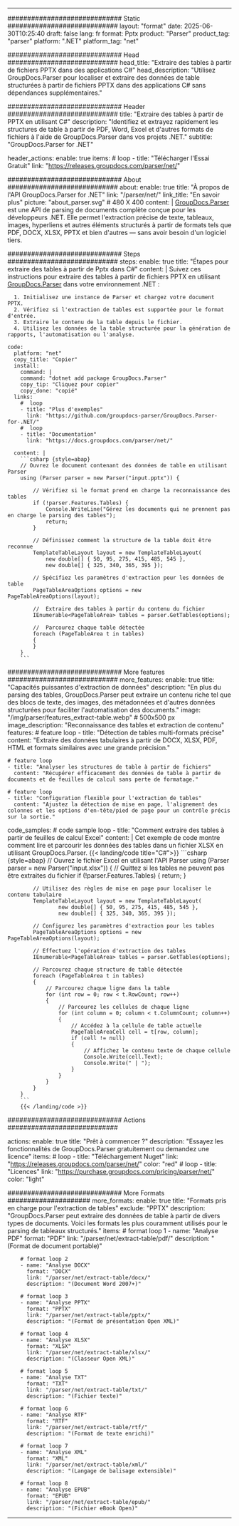 


---
############################# Static ############################
layout: "format"
date:  2025-06-30T10:25:40
draft: false
lang: fr
format: Pptx
product: "Parser"
product_tag: "parser"
platform: ".NET"
platform_tag: "net"

############################# Head ############################
head_title: "Extraire des tables à partir de fichiers PPTX dans des applications C#"
head_description: "Utilisez GroupDocs.Parser pour localiser et extraire des données de table structurées à partir de fichiers PPTX dans des applications C# sans dépendances supplémentaires."

############################# Header ############################
title: "Extraire des tables à partir de PPTX en utilisant C#" 
description: "Identifiez et extrayez rapidement les structures de table à partir de PDF, Word, Excel et d'autres formats de fichiers à l'aide de GroupDocs.Parser dans vos projets .NET."
subtitle: "GroupDocs.Parser for .NET" 

header_actions:
  enable: true
  items:
    #  loop
    - title: "Télécharger l'Essai Gratuit"
      link: "https://releases.groupdocs.com/parser/net/"
      
############################# About ############################
about:
    enable: true
    title: "À propos de l'API GroupDocs.Parser for .NET"
    link: "/parser/net/"
    link_title: "En savoir plus"
    picture: "about_parser.svg" # 480 X 400
    content: |
       [GroupDocs.Parser](/parser/net/) est une API de parsing de documents complète conçue pour les développeurs .NET. Elle permet l'extraction précise de texte, tableaux, images, hyperliens et autres éléments structurés à partir de formats tels que PDF, DOCX, XLSX, PPTX et bien d'autres — sans avoir besoin d'un logiciel tiers.

############################# Steps ############################
steps:
    enable: true
    title: "Étapes pour extraire des tables à partir de Pptx dans C#"
    content: |
      Suivez ces instructions pour extraire des tables à partir de fichiers PPTX en utilisant [GroupDocs.Parser](/parser/net/) dans votre environnement .NET :
      
      1. Initialisez une instance de Parser et chargez votre document PPTX.
      2. Vérifiez si l'extraction de tables est supportée pour le format d'entrée.
      3. Extraire le contenu de la table depuis le fichier.
      4. Utilisez les données de la table structurée pour la génération de rapports, l'automatisation ou l'analyse.
   
    code:
      platform: "net"
      copy_title: "Copier"
      install:
        command: |
        command: "dotnet add package GroupDocs.Parser"
        copy_tip: "Cliquez pour copier"
        copy_done: "copié"
      links:
        #  loop
        - title: "Plus d'exemples"
          link: "https://github.com/groupdocs-parser/GroupDocs.Parser-for-.NET/"
        #  loop
        - title: "Documentation"
          link: "https://docs.groupdocs.com/parser/net/"
          
      content: |
        ```csharp {style=abap}
        // Ouvrez le document contenant des données de table en utilisant Parser
        using (Parser parser = new Parser("input.pptx")) {

            // Vérifiez si le format prend en charge la reconnaissance des tables
            if (!parser.Features.Tables) {
                Console.WriteLine("Gérez les documents qui ne prennent pas en charge le parsing des tables");
                return;
            }

            // Définissez comment la structure de la table doit être reconnue
            TemplateTableLayout layout = new TemplateTableLayout(
                new double[] { 50, 95, 275, 415, 485, 545 },
                new double[] { 325, 340, 365, 395 });

            // Spécifiez les paramètres d'extraction pour les données de table
            PageTableAreaOptions options = new PageTableAreaOptions(layout);

            //  Extraire des tables à partir du contenu du fichier
            IEnumerable<PageTableArea> tables = parser.GetTables(options);

            //  Parcourez chaque table détectée
            foreach (PageTableArea t in tables)
            {
            }
        }
        ```  

############################# More features ############################
more_features:
  enable: true
  title: "Capacités puissantes d'extraction de données"
  description: "En plus du parsing des tables, GroupDocs.Parser peut extraire un contenu riche tel que des blocs de texte, des images, des métadonnées et d'autres données structurées pour faciliter l'automatisation des documents."
  image: "/img/parser/features_extract-table.webp" # 500x500 px
  image_description: "Reconnaissance des tables et extraction de contenu"
  features:
    # feature loop
    - title: "Détection de tables multi-formats précise"
      content: "Extraire des données tabulaires à partir de DOCX, XLSX, PDF, HTML et formats similaires avec une grande précision."

    # feature loop
    - title: "Analyser les structures de table à partir de fichiers"
      content: "Récupérer efficacement des données de table à partir de documents et de feuilles de calcul sans perte de formatage."

    # feature loop
    - title: "Configuration flexible pour l'extraction de tables"
      content: "Ajustez la détection de mise en page, l'alignement des colonnes et les options d'en-tête/pied de page pour un contrôle précis sur la sortie."
      
  code_samples:
    # code sample loop
    - title: "Comment extraire des tables à partir de feuilles de calcul Excel"
      content: |
        Cet exemple de code montre comment lire et parcourir les données des tables dans un fichier XLSX en utilisant GroupDocs.Parser.
        {{< landing/code title="C#">}}
        ```csharp {style=abap}
        //  Ouvrez le fichier Excel en utilisant l'API Parser
        using (Parser parser = new Parser("input.xlsx"))
        {
            // Quittez si les tables ne peuvent pas être extraites du fichier
            if (!parser.Features.Tables)
            {
                return;
            }

            // Utilisez des règles de mise en page pour localiser le contenu tabulaire
            TemplateTableLayout layout = new TemplateTableLayout(
                    new double[] { 50, 95, 275, 415, 485, 545 },
                    new double[] { 325, 340, 365, 395 });

            // Configurez les paramètres d'extraction pour les tables
            PageTableAreaOptions options = new PageTableAreaOptions(layout);

            // Effectuez l'opération d'extraction des tables
            IEnumerable<PageTableArea> tables = parser.GetTables(options);

            // Parcourez chaque structure de table détectée
            foreach (PageTableArea t in tables)
            {
                // Parcourez chaque ligne dans la table
                for (int row = 0; row < t.RowCount; row++)
                {
                    // Parcourez les cellules de chaque ligne
                    for (int column = 0; column < t.ColumnCount; column++)
                    {
                        // Accédez à la cellule de table actuelle
                        PageTableAreaCell cell = t[row, column];
                        if (cell != null)
                        {
                            // Affichez le contenu texte de chaque cellule
                            Console.Write(cell.Text);
                            Console.Write(" | ");
                        }
                    }
                }
            }
        }
        ```
        {{< /landing/code >}}


############################# Actions ############################

actions:
  enable: true
  title: "Prêt à commencer ?"
  description: "Essayez les fonctionnalités de GroupDocs.Parser gratuitement ou demandez une licence"
  items:
    #  loop
    - title: "Téléchargement Nuget"
      link: "https://releases.groupdocs.com/parser/net/"
      color: "red"
        #  loop
    - title: "Licences"
      link: "https://purchase.groupdocs.com/pricing/parser/net/"
      color: "light"


############################# More Formats #####################
more_formats:
    enable: true
    title: "Formats pris en charge pour l'extraction de tables"
    exclude: "PPTX"
    description: "GroupDocs.Parser peut extraire des données de table à partir de divers types de documents. Voici les formats les plus couramment utilisés pour le parsing de tableaux structurés."
    items: 
        # format loop 1
        - name: "Analyse PDF"
          format: "PDF"
          link: "/parser/net/extract-table/pdf/"
          description: "(Format de document portable)"
          
        # format loop 2
        - name: "Analyse DOCX"
          format: "DOCX"
          link: "/parser/net/extract-table/docx/"
          description: "(Document Word 2007+)"
          
        # format loop 3
        - name: "Analyse PPTX"
          format: "PPTX"
          link: "/parser/net/extract-table/pptx/"
          description: "(Format de présentation Open XML)"
          
        # format loop 4
        - name: "Analyse XLSX"
          format: "XLSX"
          link: "/parser/net/extract-table/xlsx/"
          description: "(Classeur Open XML)"
          
        # format loop 5
        - name: "Analyse TXT"
          format: "TXT"
          link: "/parser/net/extract-table/txt/"
          description: "(Fichier texte)"
          
        # format loop 6
        - name: "Analyse RTF"
          format: "RTF"
          link: "/parser/net/extract-table/rtf/"
          description: "(Format de texte enrichi)"
          
        # format loop 7
        - name: "Analyse XML"
          format: "XML"
          link: "/parser/net/extract-table/xml/"
          description: "(Langage de balisage extensible)"
          
        # format loop 8
        - name: "Analyse EPUB"
          format: "EPUB"
          link: "/parser/net/extract-table/epub/"
          description: "(Fichier eBook Open)"
         
          

---